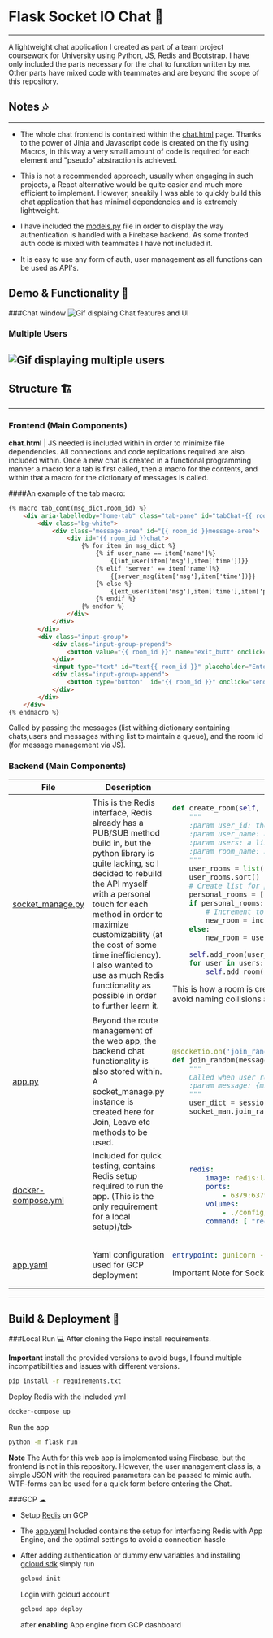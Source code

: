# Flask Socket IO Chat 💬

---
A lightweight chat application I created as part of a team project coursework for University using Python, JS, Redis 
and Bootstrap. I have only included the parts necessary for the chat to function written by me. Other parts 
have mixed code with teammates and are beyond the scope of this repository.



## Notes 🎶

---

- The whole chat frontend is contained within the [chat.html](chat.html) page. Thanks to the power of Jinja and Javascript code is 
  created on the fly using Macros, in this way a very small amount of code is required for each element and "pseudo" abstraction is achieved.


  
- This is not a recommended approach, usually when engaging in such projects, a React alternative would be quite 
  easier and much more efficient to implement. However, sneakily I was able to quickly build this chat application that has minimal dependencies and is extremely lightweight.

  
- I have included the [models.py](http://models.py) file in order to display the way authentication is handled with a Firebase backend. As some 
  fronted auth code is mixed with teammates I have not included it.
    

- It is easy to use any form of auth, user management as all functions can be used as API's.


 

## Demo & Functionality  🎥
###Chat window
![Gif displaing Chat features and UI](example_gifs/chat_responsiveness.gif)


### Multiple Users
![Gif displaying multiple users](example_gifs/multiple_users.gif)
---

## Structure 🏗️

---

### Frontend (Main Components) 

**chat.html** | JS needed is included within in order to minimize file dependencies. All connections and code replications 
required are also included within. Once a new chat is created in a functional programming manner a macro for a tab is first 
called, then a macro for the contents, and within that a macro for the dictionary of messages is called.

####An example of the tab macro:
```html
{% macro tab_cont(msg_dict,room_id) %}
    <div aria-labelledby="home-tab" class="tab-pane" id="tabChat-{{ room_id }}" role="tabpanel">
        <div class="bg-white">
            <div class="message-area" id="{{ room_id }}message-area">
                <div id="{{ room_id }}chat">
                    {% for item in msg_dict %}
                        {% if user_name == item['name']%}
                            {{int_user(item['msg'],item['time'])}}
                        {% elif 'server' == item['name']%}
                            {{server_msg(item['msg'],item['time'])}}
                        {% else %}
                            {{ext_user(item['msg'],item['time'],item['picture'])}}
                        {% endif %}
                    {% endfor %}
                </div>
            </div>
        </div>
        <div class="input-group">
            <div class="input-group-prepend">
                <button value="{{ room_id }}" name="exit_butt" onclick="leave_room(this.value)" type="button" class="btn btn-danger btn-lg rounded-0 d-none d-md-block"><i class="fa fa-close"></i>&nbsp;Exit</button>
            </div>
            <input type="text" id="text{{ room_id }}" placeholder="Enter message" class="form-control rounded-0 border-0 py-4 bg-light text-break">
            <div class="input-group-append">
                <button type="button"  id="{{ room_id }}" onclick="send_message(this.id)" class="btn btn-primary btn-lg rounded-0"><i class="fa fa-paper-plane"></i></button>
            </div>
        </div>
    </div>
{% endmacro %}
```
Called by passing the messages (list withing dictionary containing chats,users and messages withing list to maintain 
a queue), and the room id (for message management via JS).

### Backend (Main Components)


<div class="table-responsive">
    <table class="table">
        <thead>
            <tr>
                <th>File</th>
                <th>Description</th>
                <th>Example</th>
            </tr>
        </thead>
        <tbody>
            <tr>
                <td>

[socket_manage.py](socket_manage.py)</td>

<td>This is the Redis interface, Redis already has a PUB/SUB method build in, but the python library is quite lacking, 
so I decided to rebuild the API  myself with a personal touch for each method in order to maximize customizability
(at the cost of some time inefficiency). I also wanted to use as much Redis functionality as possible in order to further 
learn it.
</td>
<td>

```python
def create_room(self, user_id: str, user_name: str, users: list, room_name: str) -> None:
    """
    :param user_id: the users id
    :param user_name: users name
    :param users: a list with the users to be added to the created room
    :param room_name: name for the new room
    """
    user_rooms = list(self.get_rooms(user_id))
    user_rooms.sort()
    # Create list for personal rooms
    personal_rooms = [room for room in user_rooms if user_id in room]
    if personal_rooms:
        # Increment to avoid naming collisions
        new_room = incr_room(personal_rooms[-1])
    else:
        new_room = user_id + '_0'

    self.add_room(user_id, new_room, room_name, user_name)
    for user in users:
        self.add_room(user, new_room, room_name)
```
This is how a room is created (a counter is inserted to the username when creating the room to avoid naming collisions 
allowing unlimited room creations).
</td>
            </tr>
            <tr>
                <td>

[app.py](app.py)</td>
                <td>Beyond the route management of the web app, the backend chat functionality is also stored within. 
A socket_manage.py instance is created here for Join, Leave etc methods to be used.</td>
<td>

```python
@socketio.on('join_random', namespace='/chat')
def join_random(message):
    """
    Called when user requests to join
    :param message: {msg: "Join random request", time:current time, name:local_user}
    """
    user_dict = session['user_dict']
    socket_man.join_random(user_dict.get('uid'), user_dict.get('name'))
```
</td>
</td>
            </tr>
            <tr>
                <td>

[docker-compose.yml](docker-compose.yml) </td>
                <td>Included for quick testing, contains Redis setup required to run the app. (This is the only 
requirement for a local setup)/td>
<td>

```yaml
    redis:
        image: redis:latest
        ports:
            - 6379:6379
        volumes:
            - ./config/redis.conf:/redis.conf
        command: [ "redis-server", "/redis.conf" ]
```
</tr>
            <tr>
                <td>

[app.yaml](app.yaml)</td>
                <td>Yaml configuration used for GCP deployment</td>
<td>

```yaml
entrypoint: gunicorn -k geventwebsocket.gunicorn.workers.GeventWebSocketWorker -w 1 main:app
```
Important Note for Socket IO purposes 1 Gunicorn Worker setup must be implemented
</tr>
        </tbody>
    </table>
</div>

---
## Build & Deployment 🚀

###Local Run 💻
After cloning the Repo install requirements. 

**Important** install the provided versions to avoid bugs, I found multiple 
incompatibilities and issues with different versions.

```bash
pip install -r requirements.txt
```
Deploy Redis with the included yml
```bash
docker-compose up
``` 
Run the app
```bash
python -m flask run
```
**Note**
The Auth for this web app is implemented using Firebase, but the frontend is not in this repository. However, the user 
management class is, a simple JSON with the required parameters can be passed to mimic auth. WTF-forms can be used for a 
quick form before entering the Chat.

###GCP ☁ ️
- Setup [Redis](https://cloud.google.com/memorystore/docs/redis/creating-managing-instances) on GCP 


- The [app.yaml](app.yaml) Included contains the setup for  interfacing Redis with App Engine, and the optimal settings 
  to avoid a connection hassle


- After adding authentication or dummy env variables and installing [gcloud sdk](https://cloud.google.com/sdk/docs/install)
  simply run
  ```bash
  gcloud init
  ```
  Login with gcloud account 
  ```bash
  gcloud app deploy
  ```
  after **enabling** App engine from GCP dashboard
